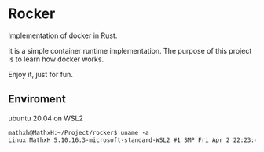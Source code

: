 # Rocker

Implementation of docker in Rust. 

It is a simple container runtime implementation. The purpose of this project is to learn how docker works.
			   
Enjoy it, just for fun.

## Enviroment

ubuntu 20.04 on WSL2

```txt
mathxh@MathxH:~/Project/rocker$ uname -a
Linux MathxH 5.10.16.3-microsoft-standard-WSL2 #1 SMP Fri Apr 2 22:23:49 UTC 2021 x86_64 x86_64 x86_64 GNU/Linux
```

